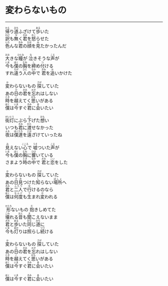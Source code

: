 # 変わらないもの
---
<lyric>
<ruby>帰<rt>かえ</rt></ruby>り<ruby>道<rt>みち</rt></ruby>ふざけて<ruby>歩<rt>ある</rt></ruby>いた<br/>&#13;
<ruby>訳<rt>わけ</rt></ruby>も<ruby>無<rt>な</rt></ruby>く<ruby>君<rt>きみ</rt></ruby>を<ruby>怒<rt>おこ</rt></ruby>らせた<br/>&#13;
<ruby>色<rt>いろ</rt></ruby>んな<ruby>君<rt>きみ</rt></ruby>の<ruby>顔<rt>かお</rt></ruby>を<ruby>見<rt>み</rt></ruby>たかったんだ<br/>&#13;
<br/>&#13;
<ruby>大<rt>おお</rt></ruby>きな<ruby>瞳<rt>ひとみ</rt></ruby>が <ruby>泣<rt>な</rt></ruby>きそうな<ruby>声<rt>こえ</rt></ruby>が<br/>&#13;
<ruby>今<rt>いま</rt></ruby>も<ruby>僕<rt>ぼく</rt></ruby>の<ruby>胸<rt>むね</rt></ruby>を<ruby>締<rt>し</rt></ruby>め<ruby>付<rt>つ</rt></ruby>ける<br/>&#13;
すれ<ruby>違<rt>ちが</rt></ruby>う<ruby>人<rt>ひと</rt></ruby>の<ruby>中<rt>なか</rt></ruby>で <ruby>君<rt>きみ</rt></ruby>を<ruby>追<rt>お</rt></ruby>いかけた<br/>&#13;
<br/>&#13;
<ruby>変<rt>か</rt></ruby>わらないもの <ruby>探<rt>さが</rt></ruby>していた<br/>&#13;
あの<ruby>日<rt>ひ</rt></ruby>の<ruby>君<rt>きみ</rt></ruby>を<ruby>忘<rt>わす</rt></ruby>れはしない<br/>&#13;
<ruby>時<rt>とき</rt></ruby>を<ruby>越<rt>こ</rt></ruby>えてく<ruby>思<rt>おも</rt></ruby>いがある<br/>&#13;
<ruby>僕<rt>ぼく</rt></ruby>は<ruby>今<rt>いま</rt></ruby>すぐ<ruby>君<rt>きみ</rt></ruby>に<ruby>会<rt>あ</rt></ruby>いたい<br/>&#13;
<br/>&#13;
<ruby>街灯<rt>がいとう</rt></ruby>にぶら<ruby>下<rt>さ</rt></ruby>げた<ruby>想<rt>おも</rt></ruby>い<br/>&#13;
いつも<ruby>君<rt>きみ</rt></ruby>に<ruby>渡<rt>わた</rt></ruby>せなかった<br/>&#13;
<ruby>夜<rt>よる</rt></ruby>は<ruby>僕達<rt>ぼくたち</rt></ruby>を<ruby>遠<rt>とお</rt></ruby>ざけていったね<br/>&#13;
<br/>&#13;
<ruby>見<rt>み</rt></ruby>えない<ruby>心<rt>こころ</rt></ruby>で <ruby>嘘<rt>うそ</rt></ruby>ついた<ruby>声<rt>こえ</rt></ruby>が<br/>&#13;
<ruby>今<rt>いま</rt></ruby>も<ruby>僕<rt>ぼく</rt></ruby>の<ruby>胸<rt>むね</rt></ruby>に<ruby>響<rt>ひび</rt></ruby>いている<br/>&#13;
さまよう<ruby>時<rt>とき</rt></ruby>の<ruby>中<rt>なか</rt></ruby>で <ruby>君<rt>きみ</rt></ruby>と<ruby>恋<rt>こい</rt></ruby>をした<br/>&#13;
<br/>&#13;
<ruby>変<rt>か</rt></ruby>わらないもの <ruby>探<rt>さが</rt></ruby>していた<br/>&#13;
あの<ruby>日見<rt>ひみ</rt></ruby>つけた<ruby>知<rt>し</rt></ruby>らない<ruby>場所<rt>ばしょ</rt></ruby>へ<br/>&#13;
<ruby>君<rt>きみ</rt></ruby>と<ruby>二人<rt>ふたり</rt></ruby>で<ruby>行<rt>ゆ</rt></ruby>けるのなら<br/>&#13;
<ruby>僕<rt>ぼく</rt></ruby>は<ruby>何度<rt>なんど</rt></ruby>も<ruby>生<rt>う</rt></ruby>まれ<ruby>変<rt>か</rt></ruby>われる<br/>&#13;
<br/>&#13;
<ruby>形<rt>かたち</rt></ruby>ないもの <ruby>抱<rt>だ</rt></ruby>きしめてた<br/>&#13;
<ruby>壊<rt>こわ</rt></ruby>れる<ruby>音<rt>おと</rt></ruby>も<ruby>聞<rt>き</rt></ruby>こえないまま<br/>&#13;
<ruby>君<rt>きみ</rt></ruby>と<ruby>歩<rt>ある</rt></ruby>いた<ruby>同<rt>おな</rt></ruby>じ<ruby>道<rt>みち</rt></ruby>に<br/>&#13;
<ruby>今<rt>いま</rt></ruby>も<ruby>灯<rt>あか</rt></ruby>りは<ruby>照<rt>て</rt></ruby>らし<ruby>続<rt>つづ</rt></ruby>ける<br/>&#13;
<br/>&#13;
<ruby>変<rt>か</rt></ruby>わらないもの <ruby>探<rt>さが</rt></ruby>していた<br/>&#13;
あの<ruby>日<rt>ひ</rt></ruby>の<ruby>君<rt>きみ</rt></ruby>を<ruby>忘<rt>わす</rt></ruby>れはしない<br/>&#13;
<ruby>時<rt>とき</rt></ruby>を<ruby>越<rt>こ</rt></ruby>えてく<ruby>思<rt>おも</rt></ruby>いがある<br/>&#13;
<ruby>僕<rt>ぼく</rt></ruby>は<ruby>今<rt>いま</rt></ruby>すぐ<ruby>君<rt>きみ</rt></ruby>に<ruby>会<rt>あ</rt></ruby>いたい<br/>&#13;
<br/>&#13;
<ruby>僕<rt>ぼく</rt></ruby>は<ruby>今<rt>いま</rt></ruby>すぐ<ruby>君<rt>きみ</rt></ruby>に<ruby>会<rt>あ</rt></ruby>いたい<br/>&#13;
</lyric>
